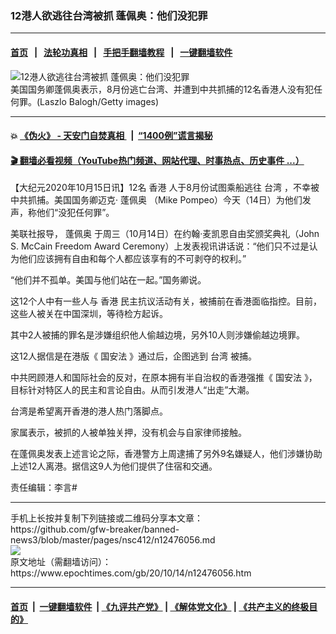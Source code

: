 ### 12港人欲逃往台湾被抓 蓬佩奥：他们没犯罪
------------------------

#### [首页](https://github.com/gfw-breaker/banned-news3/blob/master/README.md) &nbsp;&nbsp;|&nbsp;&nbsp; [法轮功真相](https://github.com/begood0513/basic/blob/master/README.md)  &nbsp;&nbsp;|&nbsp;&nbsp; [手把手翻墙教程](https://github.com/gfw-breaker/guides/wiki)  &nbsp;&nbsp;|&nbsp;&nbsp; [一键翻墙软件](https://github.com/gfw-breaker/nogfw/blob/master/README.md)  



<div><img alt="12港人欲逃往台湾被抓 蓬佩奥：他们没犯罪" class="attachment-djy_600_400 size-djy_600_400 wp-post-image" src="https://i.epochtimes.com/assets/uploads/2020/10/GettyImages-1097914356-600x400.jpg"/>
<div class="caption">
 美国国务卿蓬佩奥表示，8月份逃亡台湾、并遭到中共抓捕的12名香港人没有犯任何罪。(Laszlo Balogh/Getty images)
</div></div><hr/>

#### 💥 [《伪火》 - 天安门自焚真相 ](http://158.247.195.190:10000/videos/blog/weihuo.html)&nbsp; |&nbsp; [“1400例”谎言揭秘  ](http://158.247.195.190:10000/videos/blog/jiexi1400.html)

#### [ 🎬  翻墙必看视频（YouTube热门频道、网站代理、时事热点、历史事件 ...）](https://github.com/gfw-breaker/links/blob/master/banned.md)

<div><p>
 【大纪元2020年10月15日讯】12名
 <ok href="https://www.epochtimes.com/gb/tag/%E9%A6%99%E6%B8%AF.html">
  香港
 </ok>
 人于8月份试图乘船逃往
 <ok href="https://www.epochtimes.com/gb/tag/%E5%8F%B0%E6%B9%BE.html">
  台湾
 </ok>
 ，不幸被中共抓捕。美国国务卿迈克·
 <ok href="https://www.epochtimes.com/gb/tag/%E8%93%AC%E4%BD%A9%E5%A5%A5.html">
  蓬佩奥
 </ok>
 （Mike Pompeo）今天（14日）为他们发声，称他们“没犯任何罪”。
</p>
<p>
 美联社报导，
 <ok href="https://www.epochtimes.com/gb/tag/%E8%93%AC%E4%BD%A9%E5%A5%A5.html">
  蓬佩奥
 </ok>
 于周三（10月14日）在约翰·麦凯恩自由奖颁奖典礼（John S. McCain Freedom Award Ceremony）上发表视讯讲话说：“他们只不过是认为他们应该拥有自由和每个人都应该享有的不可剥夺的权利。”
</p>
<p>
 “他们并不孤单。美国与他们站在一起。”国务卿说。
</p>
<p>
 这12个人中有一些人与
 <ok href="https://www.epochtimes.com/gb/tag/%E9%A6%99%E6%B8%AF.html">
  香港
 </ok>
 民主抗议活动有关，被捕前在香港面临指控。目前，这些人被关在中国深圳，等待检方起诉。
</p>
<p>
 其中2人被捕的罪名是涉嫌组织他人偷越边境，另外10人则涉嫌偷越边境罪。
</p>
<p>
 这12人据信是在港版《
 <ok href="https://www.epochtimes.com/gb/tag/%E5%9B%BD%E5%AE%89%E6%B3%95.html">
  国安法
 </ok>
 》通过后，企图逃到
 <ok href="https://www.epochtimes.com/gb/tag/%E5%8F%B0%E6%B9%BE.html">
  台湾
 </ok>
 被捕。
</p>
<p>
 中共罔顾港人和国际社会的反对，在原本拥有半自治权的香港强推《
 <ok href="https://www.epochtimes.com/gb/tag/%E5%9B%BD%E5%AE%89%E6%B3%95.html">
  国安法
 </ok>
 》，目标针对特区人的民主和言论自由。从而引发港人“出走”大潮。
</p>
<p>
 台湾是希望离开香港的港人热门落脚点。
</p>
<p>
 家属表示，被抓的人被单独关押，没有机会与自家律师接触。
</p>
<p>
 在蓬佩奥发表上述言论之际，香港警方上周逮捕了另外9名嫌疑人，他们涉嫌协助上述12人离港。据信这9人为他们提供了住宿和交通。
</p>
<p>
 责任编辑：李言#
</p>
</div>
<hr/>
手机上长按并复制下列链接或二维码分享本文章：<br/>
https://github.com/gfw-breaker/banned-news3/blob/master/pages/nsc412/n12476056.md <br/>
<a href='https://github.com/gfw-breaker/banned-news3/blob/master/pages/nsc412/n12476056.md'><img src='https://github.com/gfw-breaker/banned-news3/blob/master/pages/nsc412/n12476056.md.png'/></a> <br/>
原文地址（需翻墙访问）：https://www.epochtimes.com/gb/20/10/14/n12476056.htm


------------------------
#### [首页](https://github.com/gfw-breaker/banned-news3/blob/master/README.md) &nbsp;|&nbsp; [一键翻墙软件](https://github.com/gfw-breaker/nogfw/blob/master/README.md) &nbsp;| [《九评共产党》](https://github.com/gfw-breaker/9ping.md/blob/master/README.md#九评之一评共产党是什么) | [《解体党文化》](https://github.com/gfw-breaker/jtdwh.md/blob/master/README.md) | [《共产主义的终极目的》](https://github.com/gfw-breaker/gczydzjmd.md/blob/master/README.md)


<img src='http://gfw-breaker.win/banned-news3/pages/nsc412/n12476056.md' width='0px' height='0px'/>